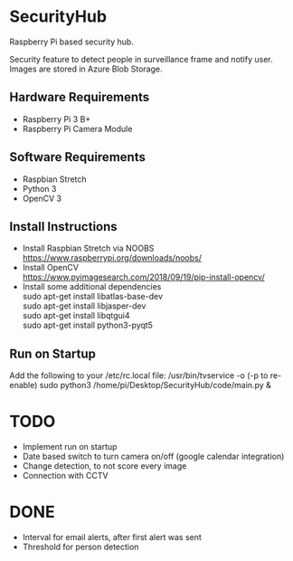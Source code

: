 # SecurityHub
Raspberry Pi based security hub.

Security feature to detect people in surveillance frame and notify user. Images are stored in Azure Blob Storage. 

## Hardware Requirements
- Raspberry Pi 3 B+
- Raspberry Pi Camera Module

## Software Requirements
- Raspbian Stretch
- Python 3
- OpenCV 3

## Install Instructions
- Install Raspbian Stretch via NOOBS  
https://www.raspberrypi.org/downloads/noobs/  
- Install OpenCV   
https://www.pyimagesearch.com/2018/09/19/pip-install-opencv/  
- Install some additional dependencies  
sudo apt-get install libatlas-base-dev  
sudo apt-get install libjasper-dev  
sudo apt-get install libqtgui4  
sudo apt-get install python3-pyqt5  

## Run on Startup
Add the following to your /etc/rc.local file:
/usr/bin/tvservice -o (-p to re-enable)
sudo python3 /home/pi/Desktop/SecurityHub/code/main.py &

# TODO
- Implement run on startup
- Date based switch to turn camera on/off (google calendar integration)
- Change detection, to not score every image
- Connection with CCTV
# DONE
- Interval for email alerts, after first alert was sent
- Threshold for person detection